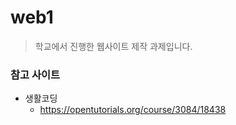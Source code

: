 # web1

> 학교에서 진행한 웹사이트 제작 과제입니다.

### 참고 사이트 

* 생활코딩
  * https://opentutorials.org/course/3084/18438
